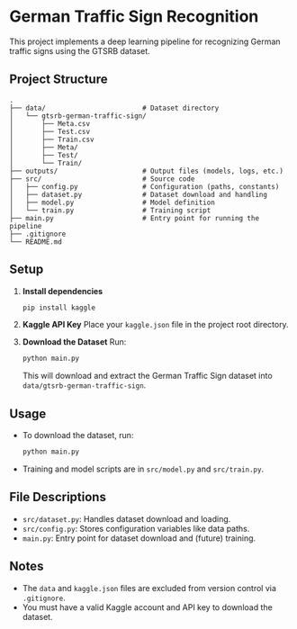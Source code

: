 # German Traffic Sign Recognition

This project implements a deep learning pipeline for recognizing German traffic signs using the GTSRB dataset.

## Project Structure

```
.
├── data/                        # Dataset directory
│   └── gtsrb-german-traffic-sign/
│       ├── Meta.csv
│       ├── Test.csv
│       ├── Train.csv
│       ├── Meta/
│       ├── Test/
│       └── Train/
├── outputs/                     # Output files (models, logs, etc.)
├── src/                         # Source code
│   ├── config.py                # Configuration (paths, constants)
│   ├── dataset.py               # Dataset download and handling
│   ├── model.py                 # Model definition
│   └── train.py                 # Training script
├── main.py                      # Entry point for running the pipeline
├── .gitignore
└── README.md
```

## Setup

1. **Install dependencies**

   ```sh
   pip install kaggle
   ```

2. **Kaggle API Key**
   Place your `kaggle.json` file in the project root directory.

3. **Download the Dataset**
   Run:
   ```sh
   python main.py
   ```
   This will download and extract the German Traffic Sign dataset into `data/gtsrb-german-traffic-sign`.

## Usage

- To download the dataset, run:
  ```sh
  python main.py
  ```
- Training and model scripts are in `src/model.py` and `src/train.py`.

## File Descriptions

- `src/dataset.py`: Handles dataset download and loading.
- `src/config.py`: Stores configuration variables like data paths.
- `main.py`: Entry point for dataset download and (future) training.

## Notes

- The `data` and `kaggle.json` files are excluded from version control via `.gitignore`.
- You must have a valid Kaggle account and API key to download the dataset.
